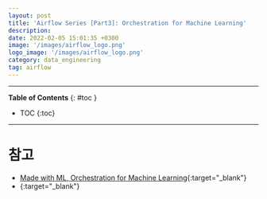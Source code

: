 ```yaml
---
layout: post
title: 'Airflow Series [Part3]: Orchestration for Machine Learning'
description: 
date: 2022-02-05 15:01:35 +0300
image: '/images/airflow_logo.png'
logo_image: '/images/airflow_logo.png'
category: data_engineering
tag: airflow
---
```

---

**Table of Contents**
{: #toc }
*  TOC
{:toc}

---



# 참고

- [Made with ML, Orchestration for Machine Learning](https://madewithml.com/courses/mlops/orchestration/){:target="_blank"}
- [](){:target="_blank"}